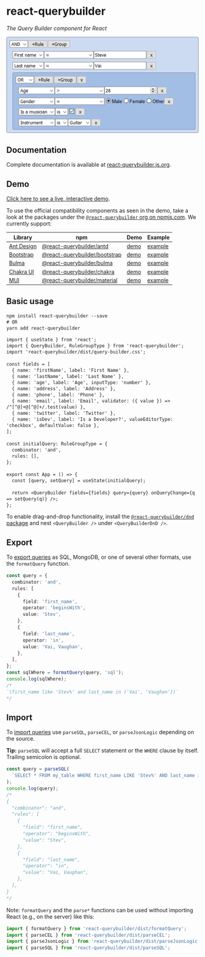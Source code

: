 # react-querybuilder

_The Query Builder component for React_

![Screenshot](../../_assets/screenshot.png)

## Documentation

Complete documentation is available at [react-querybuilder.js.org](https://react-querybuilder.js.org).

## Demo

[Click here to see a live, interactive demo](https://react-querybuilder.js.org/demo).

To use the official compatibility components as seen in the demo, take a look at the packages under the [`@react-querybuilder` org on npmjs.com](https://www.npmjs.com/org/react-querybuilder). We currently support:

| Library                                | npm                                                                                          | Demo                                                     | Example                                                                                                       |
| -------------------------------------- | -------------------------------------------------------------------------------------------- | -------------------------------------------------------- | ------------------------------------------------------------------------------------------------------------- |
| [Ant Design](https://ant.design/)      | [@react-querybuilder/antd](https://www.npmjs.com/package/@react-querybuilder/antd)           | [demo](https://react-querybuilder.js.org/demo/antd)      | [example](https://codesandbox.io/s/github/react-querybuilder/react-querybuilder/tree/main/examples/antd)      |
| [Bootstrap](https://getbootstrap.com/) | [@react-querybuilder/bootstrap](https://www.npmjs.com/package/@react-querybuilder/bootstrap) | [demo](https://react-querybuilder.js.org/demo/bootstrap) | [example](https://codesandbox.io/s/github/react-querybuilder/react-querybuilder/tree/main/examples/bootstrap) |
| [Bulma](https://bulma.io/)             | [@react-querybuilder/bulma](https://www.npmjs.com/package/@react-querybuilder/bulma)         | [demo](https://react-querybuilder.js.org/demo/bulma)     | [example](https://codesandbox.io/s/github/react-querybuilder/react-querybuilder/tree/main/examples/bulma)     |
| [Chakra UI](https://chakra-ui.com/)    | [@react-querybuilder/chakra](https://www.npmjs.com/package/@react-querybuilder/chakra)       | [demo](https://react-querybuilder.js.org/demo/chakra)    | [example](https://codesandbox.io/s/github/react-querybuilder/react-querybuilder/tree/main/examples/chakra)    |
| [MUI](https://mui.com/)                | [@react-querybuilder/material](https://www.npmjs.com/package/@react-querybuilder/material)   | [demo](https://react-querybuilder.js.org/demo/material)  | [example](https://codesandbox.io/s/github/react-querybuilder/react-querybuilder/tree/main/examples/material)  |

## Basic usage

```shell
npm install react-querybuilder --save
# OR
yarn add react-querybuilder
```

```tsx
import { useState } from 'react';
import { QueryBuilder, RuleGroupType } from 'react-querybuilder';
import 'react-querybuilder/dist/query-builder.css';

const fields = [
  { name: 'firstName', label: 'First Name' },
  { name: 'lastName', label: 'Last Name' },
  { name: 'age', label: 'Age', inputType: 'number' },
  { name: 'address', label: 'Address' },
  { name: 'phone', label: 'Phone' },
  { name: 'email', label: 'Email', validator: ({ value }) => /^[^@]+@[^@]+/.test(value) },
  { name: 'twitter', label: 'Twitter' },
  { name: 'isDev', label: 'Is a Developer?', valueEditorType: 'checkbox', defaultValue: false },
];

const initialQuery: RuleGroupType = {
  combinator: 'and',
  rules: [],
};

export const App = () => {
  const [query, setQuery] = useState(initialQuery);

  return <QueryBuilder fields={fields} query={query} onQueryChange={q => setQuery(q)} />;
};
```

To enable drag-and-drop functionality, install the [`@react-querybuilder/dnd` package](https://www.npmjs.com/package/@react-querybuilder/) and nest `<QueryBuilder />` under `<QueryBuilderDnD />`.

## Export

To [export queries](https://react-querybuilder.js.org/docs/api/export) as SQL, MongoDB, or one of several other formats, use the `formatQuery` function.

```ts
const query = {
  combinator: 'and',
  rules: [
    {
      field: 'first_name',
      operator: 'beginsWith',
      value: 'Stev',
    },
    {
      field: 'last_name',
      operator: 'in',
      value: 'Vai, Vaughan',
    },
  ],
};
const sqlWhere = formatQuery(query, 'sql');
console.log(sqlWhere);
/*
`(first_name like 'Stev%' and last_name in ('Vai', 'Vaughan'))`
*/
```

## Import

To [import queries](https://react-querybuilder.js.org/docs/api/import) use `parseSQL`, `parseCEL`, or `parseJsonLogic` depending on the source.

**Tip:** `parseSQL` will accept a full `SELECT` statement or the `WHERE` clause by itself. Trailing semicolon is optional.

```ts
const query = parseSQL(
  `SELECT * FROM my_table WHERE first_name LIKE 'Stev%' AND last_name in ('Vai', 'Vaughan')`
);
console.log(query);
/*
{
  "combinator": "and",
  "rules": [
    {
      "field": "first_name",
      "operator": "beginsWith",
      "value": "Stev",
    },
    {
      "field": "last_name",
      "operator": "in",
      "value": "Vai, Vaughan",
    },
  ],
}
*/
```

Note: `formatQuery` and the `parse*` functions can be used without importing React (e.g., on the server) like this:

```js
import { formatQuery } from 'react-querybuilder/dist/formatQuery';
import { parseCEL } from 'react-querybuilder/dist/parseCEL';
import { parseJsonLogic } from 'react-querybuilder/dist/parseJsonLogic';
import { parseSQL } from 'react-querybuilder/dist/parseSQL';
```
